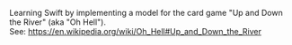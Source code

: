 Learning Swift by implementing a model for the card game "Up and Down the River" (aka "Oh Hell"). <br />
See: https://en.wikipedia.org/wiki/Oh_Hell#Up_and_Down_the_River
